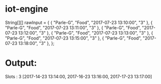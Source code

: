 # iot-engine
 
String[][] rawInput = { 
				{ "Parle-G", "Food", "2017-07-23 13:10:00", "3" },
				{ "Parle-G", "Food", "2017-07-23 13:11:00", "3" },
				{ "Parle-G", "Food", "2017-07-23 13:12:00", "3" },
				{ "Parle-G", "Food", "2017-07-23 13:13:00", "3" },
				{ "Parle-G", "Food", "2017-07-23 13:15:00", "3" },
				{ "Parle-G", "Food", "2017-07-23 13:18:00", "3" },
				};
    
    
 # Output:

 Slots : 3
[2017-14-23 13:14:00, 2017-16-23 13:16:00, 2017-17-23 13:17:00]
